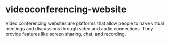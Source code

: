 # videoconferencing-website
 Video conferencing websites are platforms that allow people to have virtual meetings and discussions through video and audio connections. They provide features like screen sharing, chat, and recording.
